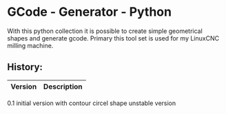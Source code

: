 # GCode - Generator - Python

With this python collection it is possible to create simple geometrical shapes and generate gcode.
Primary this tool set is used for my LinuxCNC milling machine.

## History:
| Version | Description |
|---------|----------------------------------------------------|
0.1         initial version with contour circel shape
            unstable version
            



